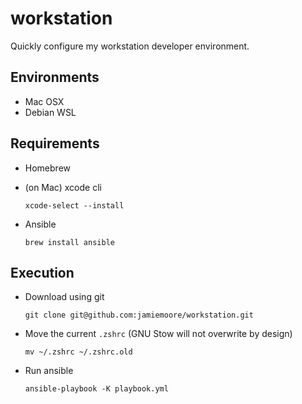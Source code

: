# workstation

Quickly configure my workstation developer environment.

## Environments

- Mac OSX
- Debian WSL

## Requirements

- Homebrew

- (on Mac) xcode cli

  ```
  xcode-select --install
  ```

- Ansible

  ```
  brew install ansible
  ```

## Execution

- Download using git

  ```
  git clone git@github.com:jamiemoore/workstation.git
  ```

- Move the current `.zshrc` (GNU Stow will not overwrite by design)

  ```
  mv ~/.zshrc ~/.zshrc.old
  ```

- Run ansible

  ```
  ansible-playbook -K playbook.yml
  ```
